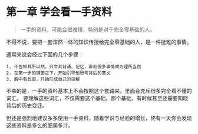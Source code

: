 # 第一章 学会看一手资料

>一手的资料，可能会很难懂，特别是对于完全零基础的人。

不得不说，要把一套浑然一体的知识传授给完全零基础的人，是一件挺难的事情。

通常来说会经过下面的几个步骤：

	1. 不告知其所以然，只令其背诵、记忆，直到很多事情成为理所当然
	2. 在第一步的铺垫之下，开始引导他思考背后的意义
	3. 胸中有丘壑，开始形成自己的见解

不幸的是，一手的资料基本上不会按照这个套路来，里面会充斥很多完全看不懂的词汇。
要理解这些词汇，不仅需要这个基础、那个基础，有时候甚至还需要知晓背后的历史变迁。

但还是强烈地建议多多使用一手资料，随着学识与经验的增长，终有一天你会发现这些资料是多么的肥美多汁。
